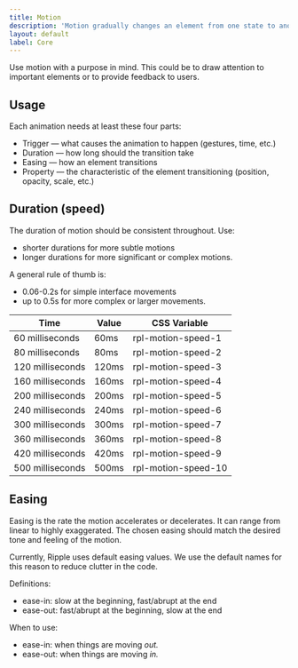 ```yaml
---
title: Motion
description: 'Motion gradually changes an element from one state to another. It can also indicate an interaction.'
layout: default
label: Core
---
```


Use motion with a purpose in mind. This could be to draw attention to important elements or to provide feedback to users.

## Usage

Each animation needs at least these four parts:

- Trigger — what causes the animation to happen (gestures, time, etc.)
- Duration — how long should the transition take
- Easing — how an element transitions
- Property — the characteristic of the element transitioning (position, opacity, scale, etc.)

## Duration (speed)

The duration of motion should be consistent throughout. Use:

- shorter durations for more subtle motions
- longer durations for more significant or complex motions.

A general rule of thumb is:

- 0.06-0.2s for simple interface movements
- up to 0.5s for more complex or larger movements.

| Time  | Value | CSS Variable |
|-------------|-------|--------------|
| 60 milliseconds   | 60ms  | rpl-motion-speed-1  | 
| 80 milliseconds   | 80ms  | rpl-motion-speed-2  | 
| 120 milliseconds   | 120ms  | rpl-motion-speed-3  | 
| 160 milliseconds   | 160ms  | rpl-motion-speed-4  | 
| 200 milliseconds   | 200ms  | rpl-motion-speed-5  | 
| 240 milliseconds   | 240ms  | rpl-motion-speed-6  | 
| 300 milliseconds   | 300ms  | rpl-motion-speed-7  | 
| 360 milliseconds   | 360ms  | rpl-motion-speed-8  | 
| 420 milliseconds   | 420ms  | rpl-motion-speed-9  | 
| 500 milliseconds   | 500ms  | rpl-motion-speed-10  | 

## Easing

Easing is the rate the motion accelerates or decelerates. It can range from linear to highly exaggerated. The chosen easing should match the desired tone and feeling of the motion.

Currently, Ripple uses default easing values. We use the default names for this reason to reduce clutter in the code.

Definitions:

- ease-in: slow at the beginning, fast/abrupt at the end
- ease-out: fast/abrupt at the beginning, slow at the end

When to use:

- ease-in: when things are moving *out.*
- ease-out: when things are moving *in.*
